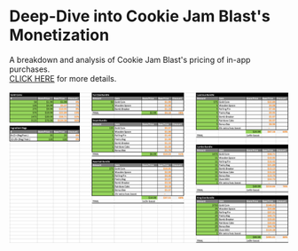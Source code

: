 # Deep-Dive into Cookie Jam Blast's Monetization
A breakdown and analysis of Cookie Jam Blast's pricing of in-app purchases.</br>
[CLICK HERE](https://docs.google.com/spreadsheets/d/1mGzdy59gYkxIFR_tLxlUlI7F0-GkZkX3dgKUYBSAczE/edit?usp=sharing) for more details.</br></br>
![Pricing](images/Monetization.png)
